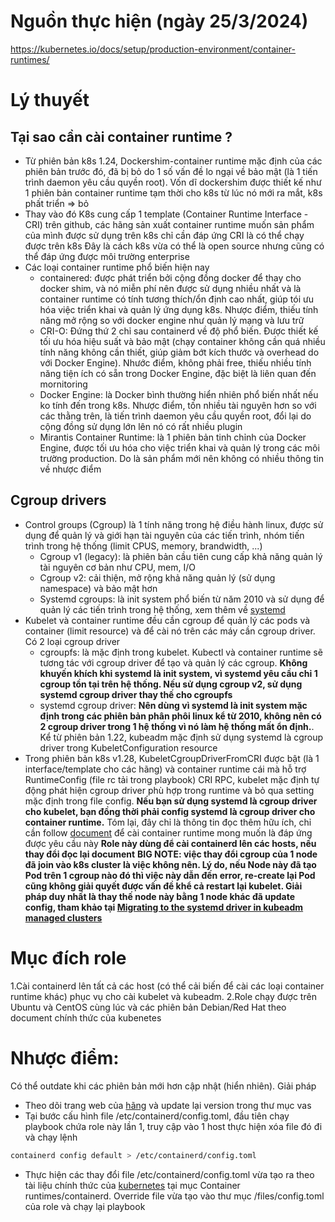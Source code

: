 # Nguồn thực hiện (ngày 25/3/2024)
https://kubernetes.io/docs/setup/production-environment/container-runtimes/
# Lý thuyết
## Tại sao cần cài container runtime ?
- Từ phiên bản k8s 1.24, Dockershim-container runtime mặc định của các phiên bản trước đó, đã bị bỏ do 1 số vấn đề lo ngại về bảo mật (là 1 tiến trình daemon yêu cầu quyền root). Vốn dĩ dockershim được thiết kế như 1 phiên bản container runtime tạm thời cho k8s từ lúc nó mới ra mắt, k8s phất triển => bỏ
- Thay vào đó K8s cung cấp 1 template (Container Runtime Interface - CRI) trên github, các hãng sản xuất container runtime muốn sản phẩm của mình được sử dụng trên k8s chỉ cần đáp ứng CRI là có thể chạy được trên k8s
Đây là cách k8s vừa có thể là open source nhưng cũng có thể đáp ứng được môi trường enterprise
- Các loại container runtime phổ biến hiện nay
    - containered: được phát triển bởi cộng đồng docker để thay cho docker shim, và nó miễn phí nên được sử dụng nhiều nhất và là container runtime có tính tương thích/ổn định cao nhất, giúp tói ưu hóa việc triển khai và quản lý ứng dụng k8s. Nhược điểm, thiếu tính năng mở rộng so với docker engine như quản lý mạng và lưu trữ
    - CRI-O: Đứng thứ 2 chỉ sau containerd về độ phổ biến. Được thiết kế tối ưu hóa hiệu suất và bảo mật (chạy container không cần quá nhiều tính năng không cần thiết, giúp giảm bớt kích thước và overhead do với Docker Engine). Nhước điểm, không phải free, thiếu nhiều tính năng tiện ích có sẵn trong Docker Engine, đặc biệt là liên quan đến mornitoring
    - Docker Engine: là Docker bình thường hiển nhiên phổ biến nhất nếu ko tính đến trong k8s. Nhược điểm, tốn nhiều tài nguyên hơn so với các thằng trên, là tiến trình daemon yêu cầu quyền root, đổi lại do cộng đồng sử dụng lớn lên nó có rất nhiều plugin
    - Mirantis Container Runtime: là 1 phiên bản tinh chỉnh của Docker Engine, được tối ưu hóa cho việc triển khai và quản lý trong các môi trường production. Do là sản phẩm mới nên không có nhiều thông tin về nhược điểm
## Cgroup drivers
- Control groups (Cgroup) là 1 tính năng trong hệ điều hành linux, được sử dụng để quản lý và giới hạn tài nguyên của các tiến trình, nhóm tiến trình trong hệ thống (limit CPUS, memory, brandwidth, ...) 
    - Cgroup v1 (legacy): là phiên bản cầu tiên cung cấp khả năng quản lý tài nguyên cơ bản như CPU, mem, I/O
    - Cgroup v2: cải thiện, mở rộng khả năng quản lý (sử dụng namespace) và bảo mật hơn
    - Systemd cgroups: là init system phổ biến từ năm 2010 và sử dụng để quản lý các tiến trình trong hệ thống, xem thêm về [systemd](https://www.youtube.com/watch?v=Kzpm-rGAXos&t=277s)
- Kubelet và container runtime đều cần cgroup để quản lý các pods và container (limit resource) và để cài nó trên các máy cần cgroup driver. Có 2 loại cgroup driver
    - cgroupfs: là mặc định trong kubelet. Kubectl và container runtime sẽ tương tác với cgroup driver để tạo và quản lý các cgroup. **Không khuyến khích khi systemd là init system, vì systemd yêu cầu chỉ 1 cgroup tồn tại trên hệ thống. Nếu sử dụng cgroup v2, sử dụng systemd cgroup driver thay thế cho cgroupfs**
    - systemd cgroup driver: **Nên dùng vì systemd là init system mặc định trong các phiên bản phân phôi linux kể từ 2010, không nên có 2 cgroup driver trong 1 hệ thống vì nó làm hệ thống mất ổn định.**. Kể từ phiên bản 1.22, kubeadm mặc định sử dụng systemd là cgroup driver trong KubeletConfiguration resource
- Trong phiên bản k8s v1.28, KubeletCgroupDriverFromCRI được bật (là 1 interface/template cho các hãng) và container runtime cái mà hỗ trợ RuntimeConfig (file rc tải trong playbook) CRI RPC, kubelet mặc định tự động phát hiện cgroup driver phù hợp trong runtime và bỏ qua setting mặc định trong file config. **Nếu bạn sử dụng systemd là cgroup driver cho kubelet, bạn đồng thời phải config systemd là cgroup driver cho container runtime.**
Tóm lại, đây chỉ là thông tin đọc thêm hữu ích, chỉ cần follow [document](https://kubernetes.io/docs/setup/production-environment/container-runtimes/) để cài container runtime mong muốn là đáp ứng được yêu cầu này 
**Role này dùng để cài containerd lên các hosts, nếu thay đổi đọc lại document**
**BIG NOTE: việc thay đổi cgroup của 1 node đã join vào k8s cluster là việc không nên. Lý do, nếu Node này đã tạo Pod trên 1 cgroup nào đó thì việc này dẫn đến error, re-create lại Pod cũng không giải quyết được vấn đề khể cả restart lại kubelet. Giải pháp duy nhất là thay thế node này bằng 1 node khác đã update config, tham khảo tại [Migrating to the systemd driver in kubeadm managed clusters](https://kubernetes.io/docs/tasks/administer-cluster/kubeadm/configure-cgroup-driver/)**
# Mục đích role
1.Cài containerd lên tất cả các host (có thể cải biến để cài các loại container runtime khác) phục vụ cho cài kubelet và kubeadm.
2.Role chạy được trên Ubuntu và CentOS cùng lúc và các phiên bản Debian/Red Hat theo document chính thức của kubenetes
# Nhược điểm:
Có thể outdate khi các phiên bản mới hơn cập nhật (hiển nhiên). Giải pháp
- Theo dõi trang web của [hãng](https://kubernetes.io/docs/setup/production-environment/container-runtimes/) và update lại version trong thư mục vas
- Tại bước cấu hình file /etc/containerd/config.toml, đầu tiên chạy playbook chứa role này lần 1, truy cập vào 1 host thực hiện xóa file đó đi và chạy lệnh
```bash
containerd config default > /etc/containerd/config.toml
```
- Thực hiện các thay đổi file /etc/containerd/config.toml vừa tạo ra theo tài liệu chính thức của [kubernetes](https://kubernetes.io/docs/setup/production-environment/container-runtimes/) tại mục Container runtimes/containerd. Override file vừa tạo vào thư mục /files/config.toml của role và chạy lại playbook
